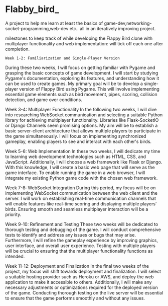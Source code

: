 # Flabby_bird_
A project to help me learn at least the basics of game-dev,networking-socket-programming,web-dev etc.. all in an iteratively improving project.

milestones to keep track of while developing the Flappy Bird clone with multiplayer functionality and web implementation:
    will tick off each one after completion.

    Week 1-2: Familiarization and Single-Player Version
During these two weeks, I will focus on getting familiar with Pygame and grasping the basic concepts of game development. I will start by studying Pygame's documentation, exploring its features, and understanding how it can be used to create games. My primary goal will be to develop a single-player version of Flappy Bird using Pygame. This will involve implementing essential game elements such as bird movement, pipes, scoring, collision detection, and game over conditions.

Week 3-4: Multiplayer Functionality
In the following two weeks, I will dive into researching WebSocket communication and selecting a suitable Python library for achieving multiplayer functionality. Libraries like Flask-SocketIO or Django Channels seem promising options. My aim will be to establish a basic server-client architecture that allows multiple players to participate in the game simultaneously. I will focus on implementing synchronized gameplay, enabling players to see and interact with each other's birds.

Week 5-6: Web Implementation
In these two weeks, I will dedicate my time to learning web development technologies such as HTML, CSS, and JavaScript. Additionally, I will choose a web framework like Flask or Django. With this knowledge, I will create a basic web page that will serve as the game interface. To enable running the game in a web browser, I will integrate my existing Python game code with the chosen web framework.

Week 7-8: WebSocket Integration
During this period, my focus will be on implementing WebSocket communication between the web client and the server. I will work on establishing real-time communication channels that will enable features like real-time scoring and displaying multiple players' birds. Ensuring smooth and seamless multiplayer interaction will be a priority.

Week 9-10: Refinement and Testing
These two weeks will be dedicated to thorough testing and debugging of the game. I will conduct comprehensive tests to identify and address any issues or bugs that may arise. Furthermore, I will refine the gameplay experience by improving graphics, user interface, and overall user experience. Testing with multiple players will be crucial to ensuring that the multiplayer functionality functions as intended.

Week 11-12: Deployment and Finalization
In the final two weeks of the project, my focus will shift towards deployment and finalization. I will select a suitable hosting provider such as Heroku or AWS, and deploy the web application to make it accessible to others. Additionally, I will make any necessary adjustments or optimizations required for the deployed version of the game. Conducting thorough testing on the live server will be essential to ensure that the game performs smoothly and without any issues.
